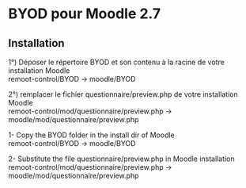 # BYOD pour Moodle 2.7

## Installation

1°) Déposer le répertoire BYOD et son contenu à la racine de votre installation Moodle
<br>
        remoot-control/BYOD   ->    moodle/BYOD

2°) remplacer le fichier questionnaire/preview.php de votre installation Moodle
<br>
        remoot-control/mod/questionnaire/preview.php  ->  moodle/mod/questionnaire/preview.php
        

1- Copy the BYOD folder in the install dir of Moodle
<br>
         remoot-control/BYOD   ->    moodle/BYOD
        
2- Substitute the file questionnaire/preview.php in Moodle installation
<br>
        remoot-control/mod/questionnaire/preview.php  ->  moodle/mod/questionnaire/preview.php
         

